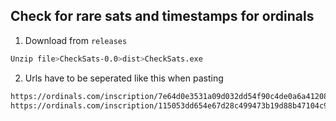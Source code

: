 <!-- GETTING STARTED -->
## Check for rare sats and timestamps for ordinals




1. Download from ``releases``

```sh 
Unzip file>CheckSats-0.0>dist>CheckSats.exe
```




2. Urls have to be seperated like this when pasting
```sh
https://ordinals.com/inscription/7e64d0e3531a09d032dd54f90c4de0a6a41208e15c39e8b53e892499a258ad7di0
https://ordinals.com/inscription/115053dd654e67d28c499473b19d88b47104c9e3a0b827610d5c97748530a7b0i0
```

